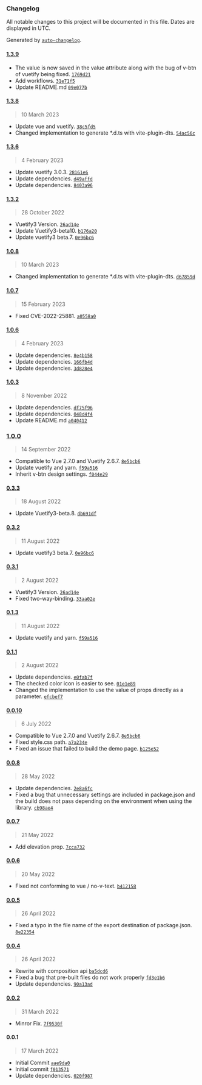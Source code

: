 ### Changelog

All notable changes to this project will be documented in this file. Dates are displayed in UTC.

Generated by [`auto-changelog`](https://github.com/CookPete/auto-changelog).

#### [1.3.9](https://github.com/logue/vuetify-swatches/compare/1.3.8...1.3.9)

- The value is now saved in the value attribute along with the bug of v-btn of vuetify being fixed. [`1769d21`](https://github.com/logue/vuetify-swatches/commit/1769d2199fc064902a4a8f9ff997c6b5d32489df)
- Add workflows. [`31e71f5`](https://github.com/logue/vuetify-swatches/commit/31e71f533bb9b7567a2184302d422413e9037f38)
- Update README.md [`09e077b`](https://github.com/logue/vuetify-swatches/commit/09e077b322c91d9c13d2bafc40370e9526a74748)

#### [1.3.8](https://github.com/logue/vuetify-swatches/compare/1.3.6...1.3.8)

> 10 March 2023

- Update vue and vuetify. [`38c5fd5`](https://github.com/logue/vuetify-swatches/commit/38c5fd5cd06f65f28dc7cb2e2956c604bd5753f1)
- Changed implementation to generate \*.d.ts with vite-plugin-dts. [`54ac56c`](https://github.com/logue/vuetify-swatches/commit/54ac56ccd070634450a65315c80ce949c9adebfe)

#### [1.3.6](https://github.com/logue/vuetify-swatches/compare/1.3.2...1.3.6)

> 4 February 2023

- Update vuetify 3.0.3. [`28161e6`](https://github.com/logue/vuetify-swatches/commit/28161e6af1dca43fccbe0b6c89d18a58a2188ccf)
- Update dependencies. [`d49affd`](https://github.com/logue/vuetify-swatches/commit/d49affd59ab559aace48959aeaf0ed1b2dab26ff)
- Update dependencies. [`8403a96`](https://github.com/logue/vuetify-swatches/commit/8403a96f73cad950f98e05ead048a79fe39634c3)

#### [1.3.2](https://github.com/logue/vuetify-swatches/compare/1.0.8...1.3.2)

> 28 October 2022

- Vuetify3 Version. [`26ad14e`](https://github.com/logue/vuetify-swatches/commit/26ad14e2a2cc8fbaf492774754bdf423df26cc8b)
- Update Vuetify3-beta10. [`b176a20`](https://github.com/logue/vuetify-swatches/commit/b176a20e5267efa8a0c2d879077d92e691fa7186)
- Update vuetify3 beta.7. [`0e96bc6`](https://github.com/logue/vuetify-swatches/commit/0e96bc625010ce055cce7f64ee4730839d4aa18c)

#### [1.0.8](https://github.com/logue/vuetify-swatches/compare/1.0.7...1.0.8)

> 10 March 2023

- Changed implementation to generate \*.d.ts with vite-plugin-dts. [`d67859d`](https://github.com/logue/vuetify-swatches/commit/d67859d320053363351390a5d574d04f3343d8b4)

#### [1.0.7](https://github.com/logue/vuetify-swatches/compare/1.0.6...1.0.7)

> 15 February 2023

- Fixed CVE-2022-25881. [`a0558a0`](https://github.com/logue/vuetify-swatches/commit/a0558a019b02ca067c7822b2958cbbafb154766e)

#### [1.0.6](https://github.com/logue/vuetify-swatches/compare/1.0.3...1.0.6)

> 4 February 2023

- Update dependencies. [`8e4b158`](https://github.com/logue/vuetify-swatches/commit/8e4b158e1d0435fe9d2f6620bf2bbf88c319610f)
- Update dependencies. [`166fb4d`](https://github.com/logue/vuetify-swatches/commit/166fb4d96f9ce494f131cb8dc6b6b5fc1f6a90ba)
- Update dependencies. [`3d828e4`](https://github.com/logue/vuetify-swatches/commit/3d828e4072bae3850cfd80dfd75346f800831fc0)

#### [1.0.3](https://github.com/logue/vuetify-swatches/compare/1.0.0...1.0.3)

> 8 November 2022

- Update dependencies. [`df75f96`](https://github.com/logue/vuetify-swatches/commit/df75f96ea36d15c8c3b9fecce0ee801eb2346e78)
- Update dependencies. [`048d4f4`](https://github.com/logue/vuetify-swatches/commit/048d4f49b0894e98038f447af7c4d4a479e8b764)
- Update README.md [`a040412`](https://github.com/logue/vuetify-swatches/commit/a04041223a27c553fda4da7378c8019364d6b048)

### [1.0.0](https://github.com/logue/vuetify-swatches/compare/0.3.3...1.0.0)

> 14 September 2022

- Compatible to Vue 2.7.0 and Vuetify 2.6.7. [`8e5bcb6`](https://github.com/logue/vuetify-swatches/commit/8e5bcb635b8b86df9ecee3357d791a38f7b2ee03)
- Update vuetify and yarn. [`f59a516`](https://github.com/logue/vuetify-swatches/commit/f59a516fed4b2779518ed01fa48cad806c2f8acd)
- Inherit v-btn design settings. [`f044e29`](https://github.com/logue/vuetify-swatches/commit/f044e2950fae3a4fe5d3254d2b4f5a55b6e4214e)

#### [0.3.3](https://github.com/logue/vuetify-swatches/compare/0.3.2...0.3.3)

> 18 August 2022

- Update Vuetify3-beta.8. [`db691df`](https://github.com/logue/vuetify-swatches/commit/db691df3b17b2955888f85a6826dc2338fc8f612)

#### [0.3.2](https://github.com/logue/vuetify-swatches/compare/0.3.1...0.3.2)

> 11 August 2022

- Update vuetify3 beta.7. [`0e96bc6`](https://github.com/logue/vuetify-swatches/commit/0e96bc625010ce055cce7f64ee4730839d4aa18c)

#### [0.3.1](https://github.com/logue/vuetify-swatches/compare/0.1.3...0.3.1)

> 2 August 2022

- Vuetify3 Version. [`26ad14e`](https://github.com/logue/vuetify-swatches/commit/26ad14e2a2cc8fbaf492774754bdf423df26cc8b)
- Fixed two-way-binding. [`33aa02e`](https://github.com/logue/vuetify-swatches/commit/33aa02eda8dfa5274a8308949a0e2190e15f9f67)

#### [0.1.3](https://github.com/logue/vuetify-swatches/compare/0.1.1...0.1.3)

> 11 August 2022

- Update vuetify and yarn. [`f59a516`](https://github.com/logue/vuetify-swatches/commit/f59a516fed4b2779518ed01fa48cad806c2f8acd)

#### [0.1.1](https://github.com/logue/vuetify-swatches/compare/0.0.10...0.1.1)

> 2 August 2022

- Update dependencies. [`e0fab7f`](https://github.com/logue/vuetify-swatches/commit/e0fab7f63e6903cbb35190b0f6154409383f9422)
- The checked color icon is easier to see. [`01e1e89`](https://github.com/logue/vuetify-swatches/commit/01e1e890691651c8416610d0349b0a2c1f67fed0)
- Changed the implementation to use the value of props directly as a parameter. [`efcbef7`](https://github.com/logue/vuetify-swatches/commit/efcbef776105162369ed9afad430a5331d9eab3c)

#### [0.0.10](https://github.com/logue/vuetify-swatches/compare/0.0.8...0.0.10)

> 6 July 2022

- Compatible to Vue 2.7.0 and Vuetify 2.6.7. [`8e5bcb6`](https://github.com/logue/vuetify-swatches/commit/8e5bcb635b8b86df9ecee3357d791a38f7b2ee03)
- Fixed style.css path. [`a7a234e`](https://github.com/logue/vuetify-swatches/commit/a7a234e2d19952ad6e066c6cbaea275e03c89d0f)
- Fixed an issue that failed to build the demo page. [`b125e52`](https://github.com/logue/vuetify-swatches/commit/b125e52e5ad81e3a141770ea85f02f0ab449d7ec)

#### [0.0.8](https://github.com/logue/vuetify-swatches/compare/0.0.7...0.0.8)

> 28 May 2022

- Update dependencies. [`2e8a6fc`](https://github.com/logue/vuetify-swatches/commit/2e8a6fceae44a5e68b75a12eb97c16a1c4c11d1a)
- Fixed a bug that unnecessary settings are included in package.json and the build does not pass depending on the environment when using the library. [`cb98ae4`](https://github.com/logue/vuetify-swatches/commit/cb98ae48a16d8d47419d96911436959801973420)

#### [0.0.7](https://github.com/logue/vuetify-swatches/compare/0.0.6...0.0.7)

> 21 May 2022

- Add elevation prop. [`7cca732`](https://github.com/logue/vuetify-swatches/commit/7cca732c8a6826fba012c77e2ad743575f00afda)

#### [0.0.6](https://github.com/logue/vuetify-swatches/compare/0.0.5...0.0.6)

> 20 May 2022

- Fixed not conforming to vue / no-v-text. [`b412158`](https://github.com/logue/vuetify-swatches/commit/b41215824d503ad21fd46ce35ba44d8f75661df8)

#### [0.0.5](https://github.com/logue/vuetify-swatches/compare/0.0.4...0.0.5)

> 26 April 2022

- Fixed a typo in the file name of the export destination of package.json. [`8e22354`](https://github.com/logue/vuetify-swatches/commit/8e223544361262882ca56e7ac981337e70d1f009)

#### [0.0.4](https://github.com/logue/vuetify-swatches/compare/0.0.2...0.0.4)

> 26 April 2022

- Rewrite with composition api [`ba5dcd6`](https://github.com/logue/vuetify-swatches/commit/ba5dcd6b469a7978a620a7aa4a000357b27df0fb)
- Fixed a bug that pre-built files do not work properly [`fd3e1b6`](https://github.com/logue/vuetify-swatches/commit/fd3e1b60a4deae8a66542a04602b17e332606a0a)
- Update dependencies. [`90a13ad`](https://github.com/logue/vuetify-swatches/commit/90a13ad8284f1a811a45ef7f4622eaaa42c024ff)

#### [0.0.2](https://github.com/logue/vuetify-swatches/compare/0.0.1...0.0.2)

> 31 March 2022

- Minror Fix. [`7f9530f`](https://github.com/logue/vuetify-swatches/commit/7f9530ffe7520da20d610c312d0a648c2a954943)

#### 0.0.1

> 17 March 2022

- Initial Commit [`aae9da0`](https://github.com/logue/vuetify-swatches/commit/aae9da05e20427ffb1ff207a5f54c9b06940f464)
- Initial commit [`f013571`](https://github.com/logue/vuetify-swatches/commit/f01357185331c90c48ec89b83b73d4a8401191ee)
- Update dependencies. [`020f987`](https://github.com/logue/vuetify-swatches/commit/020f987349293f2f980411b42450b13aa2ad087e)
